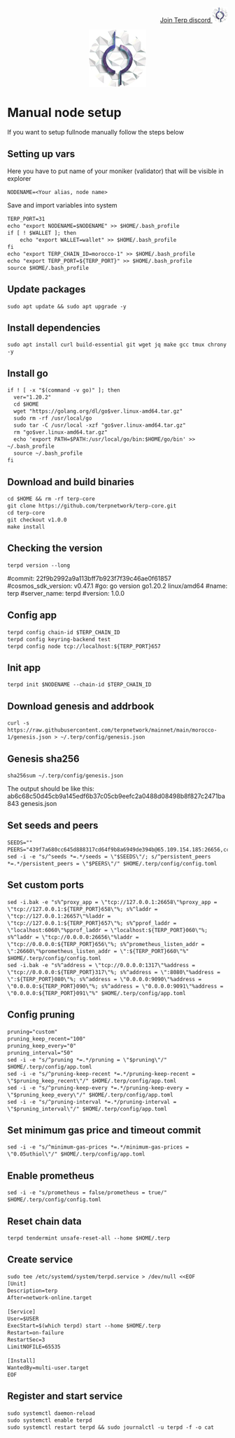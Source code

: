 <p style="font-size:14px" align="right">
<a href="https://discord.gg/bGb6QSdgUS" target="_blank">Join Terp discord <img src="https://github.com/Vitek7373/testnet_manual/blob/main/Terp-mainnet/terplogo.png" width="35"/></a>
</p>



<p align="center">
  <img height="130" height="auto" src="https://github.com/Vitek7373/testnet_manual/blob/main/Terp-mainnet/terplogo.png">
</p>

# Manual node setup
If you want to setup fullnode manually follow the steps below

## Setting up vars
Here you have to put name of your moniker (validator) that will be visible in explorer
```
NODENAME=<Your alias, node name>
```

Save and import variables into system
```
TERP_PORT=31
echo "export NODENAME=$NODENAME" >> $HOME/.bash_profile
if [ ! $WALLET ]; then
	echo "export WALLET=wallet" >> $HOME/.bash_profile
fi
echo "export TERP_CHAIN_ID=morocco-1" >> $HOME/.bash_profile
echo "export TERP_PORT=${TERP_PORT}" >> $HOME/.bash_profile
source $HOME/.bash_profile
```

## Update packages
```
sudo apt update && sudo apt upgrade -y
```

## Install dependencies
```
sudo apt install curl build-essential git wget jq make gcc tmux chrony -y
```

## Install go
```
if ! [ -x "$(command -v go)" ]; then
  ver="1.20.2"
  cd $HOME
  wget "https://golang.org/dl/go$ver.linux-amd64.tar.gz"
  sudo rm -rf /usr/local/go
  sudo tar -C /usr/local -xzf "go$ver.linux-amd64.tar.gz"
  rm "go$ver.linux-amd64.tar.gz"
  echo 'export PATH=$PATH:/usr/local/go/bin:$HOME/go/bin' >> ~/.bash_profile
  source ~/.bash_profile
fi
```

## Download and build binaries
```
cd $HOME && rm -rf terp-core
git clone https://github.com/terpnetwork/terp-core.git
cd terp-core
git checkout v1.0.0
make install
```
## Checking the version
```
terpd version --long
```
#commit: 22f9b2992a9a113bff7b923f7f39c46ae0f61857
#cosmos_sdk_version: v0.47.1
#go: go version go1.20.2 linux/amd64
#name: terp
#server_name: terpd
#version: 1.0.0

## Config app
```
terpd config chain-id $TERP_CHAIN_ID
terpd config keyring-backend test
terpd config node tcp://localhost:${TERP_PORT}657
```

## Init app
```
terpd init $NODENAME --chain-id $TERP_CHAIN_ID
```

## Download genesis and addrbook
```
curl -s  https://raw.githubusercontent.com/terpnetwork/mainnet/main/morocco-1/genesis.json > ~/.terp/config/genesis.json
```
## Genesis sha256
```
sha256sum ~/.terp/config/genesis.json
```
The output should be like this: ab6c68c50d45cb9a145edf6b37c05cb9eefc2a0488d08498b8f827c2471ba843 genesis.json
## Set seeds and peers
```
SEEDS=""
PEERS="439f7a680cc645d888317cd64f9b8a6949de394b@65.109.154.185:26656,ccf0e37e2e5ae085b345c85e3adc4f57ffff739e@135.181.255.197:26656,f9b67e231c59b480e1f1f9ce158f166a4b9ee829@162.19.238.161:26656,da9a83ef835387e3813bd5cd79b1b0193f522d7c@65.21.152.68:26656,5c4d3ee03d080b3cb21a0b585e09da7ef56a82f3@192.81.208.147:26656"
sed -i -e "s/^seeds *=.*/seeds = \"$SEEDS\"/; s/^persistent_peers *=.*/persistent_peers = \"$PEERS\"/" $HOME/.terp/config/config.toml
```

## Set custom ports
```
sed -i.bak -e "s%^proxy_app = \"tcp://127.0.0.1:26658\"%proxy_app = \"tcp://127.0.0.1:${TERP_PORT}658\"%; s%^laddr = \"tcp://127.0.0.1:26657\"%laddr = \"tcp://127.0.0.1:${TERP_PORT}657\"%; s%^pprof_laddr = \"localhost:6060\"%pprof_laddr = \"localhost:${TERP_PORT}060\"%; s%^laddr = \"tcp://0.0.0.0:26656\"%laddr = \"tcp://0.0.0.0:${TERP_PORT}656\"%; s%^prometheus_listen_addr = \":26660\"%prometheus_listen_addr = \":${TERP_PORT}660\"%" $HOME/.terp/config/config.toml
sed -i.bak -e "s%^address = \"tcp://0.0.0.0:1317\"%address = \"tcp://0.0.0.0:${TERP_PORT}317\"%; s%^address = \":8080\"%address = \":${TERP_PORT}080\"%; s%^address = \"0.0.0.0:9090\"%address = \"0.0.0.0:${TERP_PORT}090\"%; s%^address = \"0.0.0.0:9091\"%address = \"0.0.0.0:${TERP_PORT}091\"%" $HOME/.terp/config/app.toml
```

## Config pruning
```
pruning="custom"
pruning_keep_recent="100"
pruning_keep_every="0"
pruning_interval="50"
sed -i -e "s/^pruning *=.*/pruning = \"$pruning\"/" $HOME/.terp/config/app.toml
sed -i -e "s/^pruning-keep-recent *=.*/pruning-keep-recent = \"$pruning_keep_recent\"/" $HOME/.terp/config/app.toml
sed -i -e "s/^pruning-keep-every *=.*/pruning-keep-every = \"$pruning_keep_every\"/" $HOME/.terp/config/app.toml
sed -i -e "s/^pruning-interval *=.*/pruning-interval = \"$pruning_interval\"/" $HOME/.terp/config/app.toml
```

## Set minimum gas price and timeout commit
```
sed -i -e "s/^minimum-gas-prices *=.*/minimum-gas-prices = \"0.05uthiol\"/" $HOME/.terp/config/app.toml
```

## Enable prometheus
```
sed -i -e "s/prometheus = false/prometheus = true/" $HOME/.terp/config/config.toml
```

## Reset chain data
```
terpd tendermint unsafe-reset-all --home $HOME/.terp
```

## Create service
```
sudo tee /etc/systemd/system/terpd.service > /dev/null <<EOF
[Unit]
Description=terp
After=network-online.target

[Service]
User=$USER
ExecStart=$(which terpd) start --home $HOME/.terp
Restart=on-failure
RestartSec=3
LimitNOFILE=65535

[Install]
WantedBy=multi-user.target
EOF
```

## Register and start service
```
sudo systemctl daemon-reload
sudo systemctl enable terpd
sudo systemctl restart terpd && sudo journalctl -u terpd -f -o cat
```
